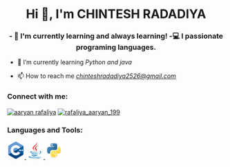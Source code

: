 <h1 align="center">Hi 👋, I'm CHINTESH  RADADIYA </h1>
<h3 align="center">- 👀 I'm currently learning and always learning! -💻 I passionate programing languages.</h3>

- 🌱 I’m currently learning *Python and java*

- 📫 How to reach me *chinteshradadiya2526@gmail.com*

<h3 align="left">Connect with me:</h3>
<p align="left">
<a href="https://linkedin.com/in/chintesh radadiya" target="blank"><img align="center" src="https://raw.githubusercontent.com/rahuldkjain/github-profile-readme-generator/master/src/images/icons/Social/linked-in-alt.svg" alt="aaryan rafaliya" height="30" width="40" /></a>
<a href="https://instagram.com/c_r_radadiya_78" target="blank"><img align="center" src="https://raw.githubusercontent.com/rahuldkjain/github-profile-readme-generator/master/src/images/icons/Social/instagram.svg" alt="rafaliya_aaryan_199" height="30" width="40" /></a>
</p>

<h3 align="left">Languages and Tools:</h3>
<p align="left"> <a href="https://www.w3schools.com/cpp/" target="_blank" rel="noreferrer"> <img src="https://raw.githubusercontent.com/devicons/devicon/master/icons/cplusplus/cplusplus-original.svg" alt="cplusplus" width="40" height="40"/> </a> <a href="https://www.java.com" target="_blank" rel="noreferrer"> <img src="https://raw.githubusercontent.com/devicons/devicon/master/icons/java/java-original.svg" alt="java" width="40" height="40"/> </a> <a href="https://www.python.org" target="_blank" rel="noreferrer"> <img src="https://raw.githubusercontent.com/devicons/devicon/master/icons/python/python-original.svg" alt="python" width="40" height="40"/> </a> </p>
